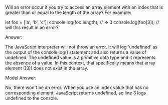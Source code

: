Will an error occur if you try to access an array element with an index that is greater than or equal to the length of the array? For example:

let foo = ['a', 'b', 'c'];
console.log(foo.length);  // => 3
console.log(foo[3]);      // will this result in an error? 

Answer: 

The JavaScript interpreter will not throw an error. It will log 'undefined' as the output of the console.log() statement and also returns a value of undefined.
The undefined value is a primitive data type and it represents the absence of a value. In this context, that specifically means that array element ([3]) does not exist in the array.


Model Answer:

No, there won't be an error. When you use an index value that has no corresponding element, JavaScript returns undefined, so line 3 logs undefined to the console.
